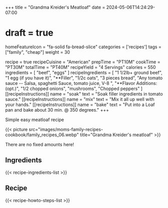 +++
title = "Grandma Kreider's Meatloaf"
date = 2024-05-06T14:24:29-07:00
# draft = true
homeFeatureIcon = "fa-solid fa-bread-slice"
categories = ['recipes']
tags = ["family", "cheap"]
weight = 30

recipe = true
recipeCuisine = "American"
prepTime = "PT10M"
cookTime = "PT30M"
totalTime = "PT40M"
recipeYield = "4 Servings"
calories = 550 
ingredients = [
  "beef",
  "eggs"
]
recipeIngredients = [
"1 1/2lb+ ground beef",
"1 egg (if you have it)",
"**Filler",
"1/2c oats",
"3 pieces bread",
"Any tomato sauce -- Salsa, spaghetti Sauce, tomato juice, V-8 ",
"**Flavor Additions: (opt.)",
"1/2 chopped onions",
"mushrooms",
"Chopped peppers"
]
[[recipeInstructions]]
  name = "soak"
  text = "Soak filler ingredients in tomato sauce."
[[recipeInstructions]]
  name = "mix"
  text = "Mix it all up well with your hands."
[[recipeInstructions]]
  name = "bake"
  text = "Put into a Loaf pan and bake about 30 min. @ 350 degrees."
+++

Simple easy meatloaf recipe

{{< picture src="images/moms-family-recipes-cookbook/family_recipes_06.webp" title="Grandma Kreider's meatloaf" >}}

There are no fixed amounts here!

## Ingredients
{{< recipe-ingredients-list >}}

## Recipe
{{< recipe-howto-steps-list >}}

